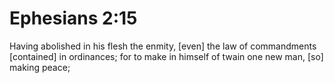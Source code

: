 # Ephesians 2:15

Having abolished in his flesh the enmity, [even] the law of commandments [contained] in ordinances; for to make in himself of twain one new man, [so] making peace;